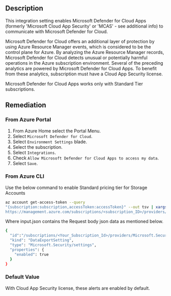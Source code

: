 ## Description

This integration setting enables Microsoft Defender for Cloud Apps (formerly 'Microsoft Cloud App Security' or 'MCAS' - see additional info) to communicate with Microsoft Defender for Cloud.

Microsoft Defender for Cloud offers an additional layer of protection by using Azure Resource Manager events, which is considered to be the control plane for Azure. By analyzing the Azure Resource Manager records, Microsoft Defender for Cloud detects unusual or potentially harmful operations in the Azure subscription environment. Several of the preceding analytics are powered by Microsoft Defender for Cloud Apps. To benefit from these analytics, subscription must have a Cloud App Security license.

Microsoft Defender for Cloud Apps works only with Standard Tier subscriptions.

## Remediation

### From Azure Portal

1. From Azure Home select the Portal Menu.
2. Select `Microsoft Defender for Cloud`.
3. Select `Environment Settings` blade.
4. Select the subscription.
5. Select `Integrations`.
6. Check `Allow Microsoft Defender for Cloud Apps to access my data`.
7. Select `Save`.

### From Azure CLI

Use the below command to enable Standard pricing tier for Storage Accounts

```bash
az account get-access-token --query
"{subscription:subscription,accessToken:accessToken}" --out tsv | xargs -L1 bash -c 'curl -X PUT -H "Authorization: Bearer $1" -H "Content-Type: application/json"
https://management.azure.com/subscriptions/<subscription_ID>/providers/Micros oft.Security/settings/MCAS?api-version=2021-06-01 -d@"input.json"'
```

Where input.json contains the Request body json data as mentioned below.

```bash
{
  "id":"/subscriptions/<Your_Subscription_Id>/providers/Microsoft.Security/settings/MCAS",
  "kind": "DataExportSetting",
  "type": "Microsoft.Security/settings",
  "properties": {
    "enabled": true
  }
}
```

### Default Value

With Cloud App Security license, these alerts are enabled by default.
